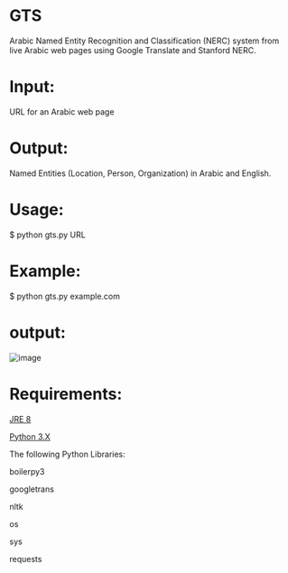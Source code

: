 # GTS
Arabic Named Entity Recognition and Classification (NERC) system from live Arabic web pages using Google Translate and Stanford NERC.

# Input: 
URL for an Arabic web page

# Output:
Named Entities (Location, Person, Organization) in Arabic and English.

# Usage:
$ python gts.py URL

# Example:
$ python gts.py example.com

# output:
![image](https://user-images.githubusercontent.com/11039233/157193571-648e54ae-3c7f-41e2-ab44-965f70f94b4e.png)

# Requirements:

<a href="https://www.oracle.com/Java/technologies/Javase-jre8-downloads.html">JRE 8</a>

<a href="https://www.python.org/downloads/">Python 3.X</a>

The following Python Libraries:

boilerpy3

googletrans

nltk

os

sys

requests
